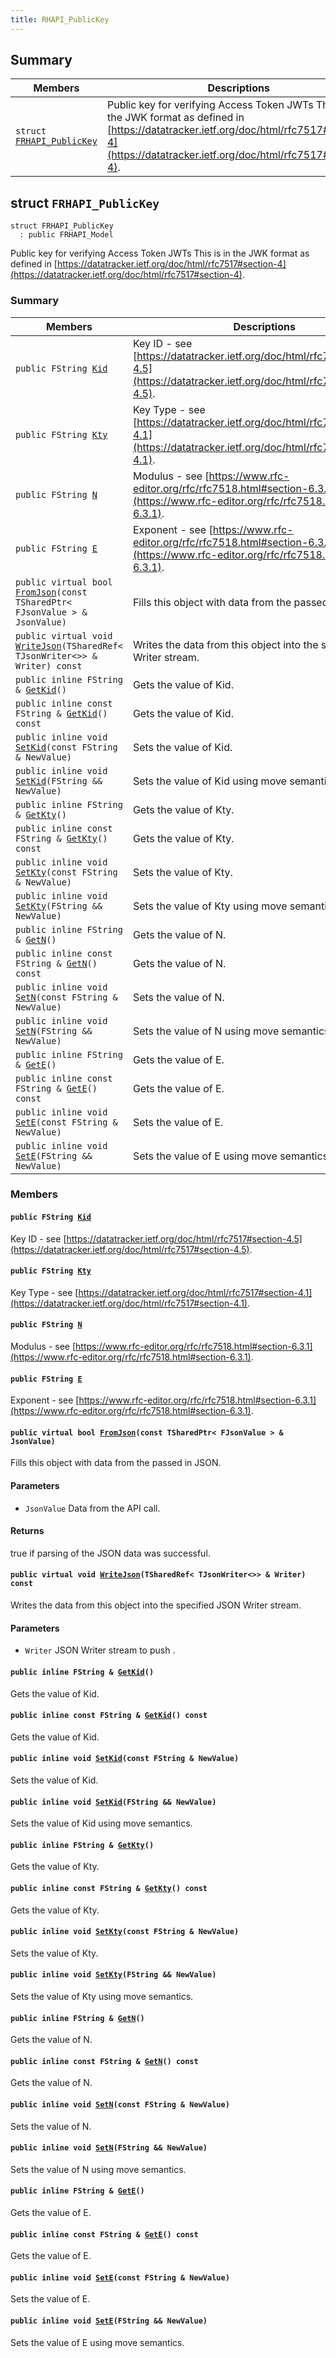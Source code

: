```yaml
---
title: RHAPI_PublicKey
---
```


## Summary

 Members                        | Descriptions                                
--------------------------------|---------------------------------------------
`struct `[`FRHAPI_PublicKey`](#structFRHAPI__PublicKey) | Public key for verifying Access Token JWTs This is in the JWK format as defined in [https://datatracker.ietf.org/doc/html/rfc7517#section-4](https://datatracker.ietf.org/doc/html/rfc7517#section-4).

## struct `FRHAPI_PublicKey` <a id="structFRHAPI__PublicKey"></a>

```
struct FRHAPI_PublicKey
  : public FRHAPI_Model
```

Public key for verifying Access Token JWTs This is in the JWK format as defined in [https://datatracker.ietf.org/doc/html/rfc7517#section-4](https://datatracker.ietf.org/doc/html/rfc7517#section-4).

### Summary

 Members                        | Descriptions                                
--------------------------------|---------------------------------------------
`public FString `[`Kid`](#structFRHAPI__PublicKey_1a985410114ab7cd588e0d558f7fbfbf9a) | Key ID - see [https://datatracker.ietf.org/doc/html/rfc7517#section-4.5](https://datatracker.ietf.org/doc/html/rfc7517#section-4.5).
`public FString `[`Kty`](#structFRHAPI__PublicKey_1a5e3b2f22a39f6191ffeef87b61815224) | Key Type - see [https://datatracker.ietf.org/doc/html/rfc7517#section-4.1](https://datatracker.ietf.org/doc/html/rfc7517#section-4.1).
`public FString `[`N`](#structFRHAPI__PublicKey_1a1544c7fa9e970f9cdea72dca9f7278af) | Modulus - see [https://www.rfc-editor.org/rfc/rfc7518.html#section-6.3.1](https://www.rfc-editor.org/rfc/rfc7518.html#section-6.3.1).
`public FString `[`E`](#structFRHAPI__PublicKey_1ab0b9192d5c959bfef2be40a31dd112d3) | Exponent - see [https://www.rfc-editor.org/rfc/rfc7518.html#section-6.3.1](https://www.rfc-editor.org/rfc/rfc7518.html#section-6.3.1).
`public virtual bool `[`FromJson`](#structFRHAPI__PublicKey_1a74bd676552685bda8614b22ecd20c718)`(const TSharedPtr< FJsonValue > & JsonValue)` | Fills this object with data from the passed in JSON.
`public virtual void `[`WriteJson`](#structFRHAPI__PublicKey_1ae8974f18e6d1ab41af0bf3ff53772026)`(TSharedRef< TJsonWriter<>> & Writer) const` | Writes the data from this object into the specified JSON Writer stream.
`public inline FString & `[`GetKid`](#structFRHAPI__PublicKey_1a60335aab0338252e58f6c5685ef338f0)`()` | Gets the value of Kid.
`public inline const FString & `[`GetKid`](#structFRHAPI__PublicKey_1a6c78913f542bed2ac985f8a4c42860f7)`() const` | Gets the value of Kid.
`public inline void `[`SetKid`](#structFRHAPI__PublicKey_1ae7421daf261659b770dc322143a06ea0)`(const FString & NewValue)` | Sets the value of Kid.
`public inline void `[`SetKid`](#structFRHAPI__PublicKey_1ae68b732c26aca2b928e2b30006309ca5)`(FString && NewValue)` | Sets the value of Kid using move semantics.
`public inline FString & `[`GetKty`](#structFRHAPI__PublicKey_1a79925594fdedf7e4ef6a7ecace06535c)`()` | Gets the value of Kty.
`public inline const FString & `[`GetKty`](#structFRHAPI__PublicKey_1aa5681183d52a03df416cf243d208ea25)`() const` | Gets the value of Kty.
`public inline void `[`SetKty`](#structFRHAPI__PublicKey_1a16c1162f8cf9157058dda2f2bbe8c5a7)`(const FString & NewValue)` | Sets the value of Kty.
`public inline void `[`SetKty`](#structFRHAPI__PublicKey_1aea924bd0baa85466f0cf0afc42e90ad9)`(FString && NewValue)` | Sets the value of Kty using move semantics.
`public inline FString & `[`GetN`](#structFRHAPI__PublicKey_1a99ec123987afff8a97cb4299b0e7b1ae)`()` | Gets the value of N.
`public inline const FString & `[`GetN`](#structFRHAPI__PublicKey_1a5ed9ccc83530f2d2ceb797742ee42477)`() const` | Gets the value of N.
`public inline void `[`SetN`](#structFRHAPI__PublicKey_1a5afdae0606801fe31f511a2218d5db74)`(const FString & NewValue)` | Sets the value of N.
`public inline void `[`SetN`](#structFRHAPI__PublicKey_1af1dc6469856f3025c7790fd59bdf6196)`(FString && NewValue)` | Sets the value of N using move semantics.
`public inline FString & `[`GetE`](#structFRHAPI__PublicKey_1ad23e8627ed6d0f3acf51ae00f3a291b9)`()` | Gets the value of E.
`public inline const FString & `[`GetE`](#structFRHAPI__PublicKey_1ad6e984160eb9de3a3fe4cda34b837827)`() const` | Gets the value of E.
`public inline void `[`SetE`](#structFRHAPI__PublicKey_1ad018d48e96651b8283cb071b1c6475f0)`(const FString & NewValue)` | Sets the value of E.
`public inline void `[`SetE`](#structFRHAPI__PublicKey_1a4b1b5f31e9690405b40a4af5694d702b)`(FString && NewValue)` | Sets the value of E using move semantics.

### Members

#### `public FString `[`Kid`](#structFRHAPI__PublicKey_1a985410114ab7cd588e0d558f7fbfbf9a) <a id="structFRHAPI__PublicKey_1a985410114ab7cd588e0d558f7fbfbf9a"></a>

Key ID - see [https://datatracker.ietf.org/doc/html/rfc7517#section-4.5](https://datatracker.ietf.org/doc/html/rfc7517#section-4.5).

#### `public FString `[`Kty`](#structFRHAPI__PublicKey_1a5e3b2f22a39f6191ffeef87b61815224) <a id="structFRHAPI__PublicKey_1a5e3b2f22a39f6191ffeef87b61815224"></a>

Key Type - see [https://datatracker.ietf.org/doc/html/rfc7517#section-4.1](https://datatracker.ietf.org/doc/html/rfc7517#section-4.1).

#### `public FString `[`N`](#structFRHAPI__PublicKey_1a1544c7fa9e970f9cdea72dca9f7278af) <a id="structFRHAPI__PublicKey_1a1544c7fa9e970f9cdea72dca9f7278af"></a>

Modulus - see [https://www.rfc-editor.org/rfc/rfc7518.html#section-6.3.1](https://www.rfc-editor.org/rfc/rfc7518.html#section-6.3.1).

#### `public FString `[`E`](#structFRHAPI__PublicKey_1ab0b9192d5c959bfef2be40a31dd112d3) <a id="structFRHAPI__PublicKey_1ab0b9192d5c959bfef2be40a31dd112d3"></a>

Exponent - see [https://www.rfc-editor.org/rfc/rfc7518.html#section-6.3.1](https://www.rfc-editor.org/rfc/rfc7518.html#section-6.3.1).

#### `public virtual bool `[`FromJson`](#structFRHAPI__PublicKey_1a74bd676552685bda8614b22ecd20c718)`(const TSharedPtr< FJsonValue > & JsonValue)` <a id="structFRHAPI__PublicKey_1a74bd676552685bda8614b22ecd20c718"></a>

Fills this object with data from the passed in JSON.

#### Parameters
* `JsonValue` Data from the API call.

#### Returns
true if parsing of the JSON data was successful.

#### `public virtual void `[`WriteJson`](#structFRHAPI__PublicKey_1ae8974f18e6d1ab41af0bf3ff53772026)`(TSharedRef< TJsonWriter<>> & Writer) const` <a id="structFRHAPI__PublicKey_1ae8974f18e6d1ab41af0bf3ff53772026"></a>

Writes the data from this object into the specified JSON Writer stream.

#### Parameters
* `Writer` JSON Writer stream to push .

#### `public inline FString & `[`GetKid`](#structFRHAPI__PublicKey_1a60335aab0338252e58f6c5685ef338f0)`()` <a id="structFRHAPI__PublicKey_1a60335aab0338252e58f6c5685ef338f0"></a>

Gets the value of Kid.

#### `public inline const FString & `[`GetKid`](#structFRHAPI__PublicKey_1a6c78913f542bed2ac985f8a4c42860f7)`() const` <a id="structFRHAPI__PublicKey_1a6c78913f542bed2ac985f8a4c42860f7"></a>

Gets the value of Kid.

#### `public inline void `[`SetKid`](#structFRHAPI__PublicKey_1ae7421daf261659b770dc322143a06ea0)`(const FString & NewValue)` <a id="structFRHAPI__PublicKey_1ae7421daf261659b770dc322143a06ea0"></a>

Sets the value of Kid.

#### `public inline void `[`SetKid`](#structFRHAPI__PublicKey_1ae68b732c26aca2b928e2b30006309ca5)`(FString && NewValue)` <a id="structFRHAPI__PublicKey_1ae68b732c26aca2b928e2b30006309ca5"></a>

Sets the value of Kid using move semantics.

#### `public inline FString & `[`GetKty`](#structFRHAPI__PublicKey_1a79925594fdedf7e4ef6a7ecace06535c)`()` <a id="structFRHAPI__PublicKey_1a79925594fdedf7e4ef6a7ecace06535c"></a>

Gets the value of Kty.

#### `public inline const FString & `[`GetKty`](#structFRHAPI__PublicKey_1aa5681183d52a03df416cf243d208ea25)`() const` <a id="structFRHAPI__PublicKey_1aa5681183d52a03df416cf243d208ea25"></a>

Gets the value of Kty.

#### `public inline void `[`SetKty`](#structFRHAPI__PublicKey_1a16c1162f8cf9157058dda2f2bbe8c5a7)`(const FString & NewValue)` <a id="structFRHAPI__PublicKey_1a16c1162f8cf9157058dda2f2bbe8c5a7"></a>

Sets the value of Kty.

#### `public inline void `[`SetKty`](#structFRHAPI__PublicKey_1aea924bd0baa85466f0cf0afc42e90ad9)`(FString && NewValue)` <a id="structFRHAPI__PublicKey_1aea924bd0baa85466f0cf0afc42e90ad9"></a>

Sets the value of Kty using move semantics.

#### `public inline FString & `[`GetN`](#structFRHAPI__PublicKey_1a99ec123987afff8a97cb4299b0e7b1ae)`()` <a id="structFRHAPI__PublicKey_1a99ec123987afff8a97cb4299b0e7b1ae"></a>

Gets the value of N.

#### `public inline const FString & `[`GetN`](#structFRHAPI__PublicKey_1a5ed9ccc83530f2d2ceb797742ee42477)`() const` <a id="structFRHAPI__PublicKey_1a5ed9ccc83530f2d2ceb797742ee42477"></a>

Gets the value of N.

#### `public inline void `[`SetN`](#structFRHAPI__PublicKey_1a5afdae0606801fe31f511a2218d5db74)`(const FString & NewValue)` <a id="structFRHAPI__PublicKey_1a5afdae0606801fe31f511a2218d5db74"></a>

Sets the value of N.

#### `public inline void `[`SetN`](#structFRHAPI__PublicKey_1af1dc6469856f3025c7790fd59bdf6196)`(FString && NewValue)` <a id="structFRHAPI__PublicKey_1af1dc6469856f3025c7790fd59bdf6196"></a>

Sets the value of N using move semantics.

#### `public inline FString & `[`GetE`](#structFRHAPI__PublicKey_1ad23e8627ed6d0f3acf51ae00f3a291b9)`()` <a id="structFRHAPI__PublicKey_1ad23e8627ed6d0f3acf51ae00f3a291b9"></a>

Gets the value of E.

#### `public inline const FString & `[`GetE`](#structFRHAPI__PublicKey_1ad6e984160eb9de3a3fe4cda34b837827)`() const` <a id="structFRHAPI__PublicKey_1ad6e984160eb9de3a3fe4cda34b837827"></a>

Gets the value of E.

#### `public inline void `[`SetE`](#structFRHAPI__PublicKey_1ad018d48e96651b8283cb071b1c6475f0)`(const FString & NewValue)` <a id="structFRHAPI__PublicKey_1ad018d48e96651b8283cb071b1c6475f0"></a>

Sets the value of E.

#### `public inline void `[`SetE`](#structFRHAPI__PublicKey_1a4b1b5f31e9690405b40a4af5694d702b)`(FString && NewValue)` <a id="structFRHAPI__PublicKey_1a4b1b5f31e9690405b40a4af5694d702b"></a>

Sets the value of E using move semantics.

